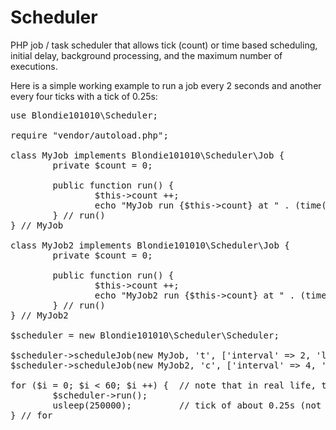 Scheduler
=========

PHP job / task scheduler that allows tick (count) or time based scheduling, initial delay, background processing, and the maximum number of executions.


Here is a simple working example to run a job every 2 seconds and another every four ticks with a tick of 0.25s:

<pre>
use Blondie101010\Scheduler;

require "vendor/autoload.php";

class MyJob implements Blondie101010\Scheduler\Job {
        private $count = 0;

        public function run() {
                $this->count ++;
                echo "MyJob run {$this->count} at " . (time()) . PHP_EOL;
        } // run()
} // MyJob

class MyJob2 implements Blondie101010\Scheduler\Job {
        private $count = 0;

        public function run() {
                $this->count ++;
                echo "MyJob2 run {$this->count} at " . (time()) . PHP_EOL;
        } // run()
} // MyJob2

$scheduler = new Blondie101010\Scheduler\Scheduler;

$scheduler->scheduleJob(new MyJob, 't', ['interval' => 2, 'limit' => 8]);
$scheduler->scheduleJob(new MyJob2, 'c', ['interval' => 4, 'limit' => 5]);

for ($i = 0; $i < 60; $i ++) {  // note that in real life, this would be a high level processing loop
        $scheduler->run();
        usleep(250000);         // tick of about 0.25s (not counting processing)
} // for
</pre>
